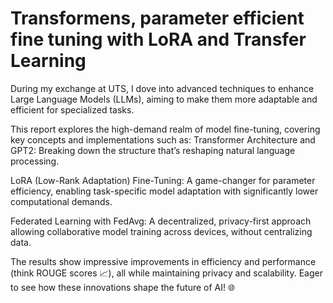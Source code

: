 # Transformens, parameter efficient fine tuning with LoRA and Transfer Learning
During my exchange at UTS, I dove into advanced techniques to enhance Large Language Models (LLMs), aiming to make them more adaptable and efficient for specialized tasks.

This report explores the high-demand realm of model fine-tuning, covering key concepts and implementations such as:
Transformer Architecture and GPT2: Breaking down the structure that’s reshaping natural language processing.

LoRA (Low-Rank Adaptation) Fine-Tuning: A game-changer for parameter efficiency, enabling task-specific model adaptation with significantly lower computational demands.

Federated Learning with FedAvg: A decentralized, privacy-first approach allowing collaborative model training across devices, without centralizing data.

The results show impressive improvements in efficiency and performance (think ROUGE scores 📈), all while maintaining privacy and scalability. Eager to see how these innovations shape the future of AI! 🌐
